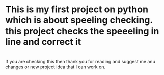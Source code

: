 # This is my first project on python which is about speeling checking. this project checks the speeeling in line and correct it 
<br>
If you are checking this then thank you for reading and suggest me anu changes or new project idea that I can work on.